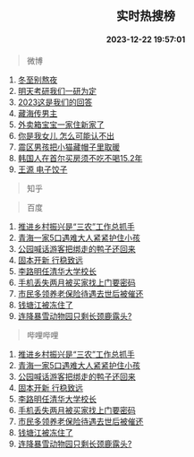 <div align="center"><h2>实时热搜榜</h2><h4>2023-12-22 19:57:01</h4></div>

> 微博  

1. [冬至别熬夜](https://s.weibo.com/weibo?q=%E5%86%AC%E8%87%B3%E5%88%AB%E7%86%AC%E5%A4%9C&t=31&band_rank=1&Refer=top)<br />
2. [明天考研我们一研为定](https://s.weibo.com/weibo?q=%23%E6%98%8E%E5%A4%A9%E8%80%83%E7%A0%94%E6%88%91%E4%BB%AC%E4%B8%80%E7%A0%94%E4%B8%BA%E5%AE%9A%23&t=31&band_rank=2&Refer=top)<br />
3. [2023这是我们的回答](https://s.weibo.com/weibo?q=%232023%E8%BF%99%E6%98%AF%E6%88%91%E4%BB%AC%E7%9A%84%E5%9B%9E%E7%AD%94%23&t=31&band_rank=3&Refer=top)<br />
4. [藏海传男主](https://s.weibo.com/weibo?q=%23%E8%97%8F%E6%B5%B7%E4%BC%A0%E7%94%B7%E4%B8%BB%23&t=31&band_rank=4&Refer=top)<br />
5. [外卖箱宝宝一家住新家了](https://s.weibo.com/weibo?q=%23%E5%A4%96%E5%8D%96%E7%AE%B1%E5%AE%9D%E5%AE%9D%E4%B8%80%E5%AE%B6%E4%BD%8F%E6%96%B0%E5%AE%B6%E4%BA%86%23&t=31&band_rank=5&Refer=top)<br />
6. [你是我女儿 怎么可能认不出](https://s.weibo.com/weibo?q=%E4%BD%A0%E6%98%AF%E6%88%91%E5%A5%B3%E5%84%BF%20%E6%80%8E%E4%B9%88%E5%8F%AF%E8%83%BD%E8%AE%A4%E4%B8%8D%E5%87%BA&t=31&band_rank=6&Refer=top)<br />
7. [震区男孩把小猫藏帽子里取暖](https://s.weibo.com/weibo?q=%23%E9%9C%87%E5%8C%BA%E7%94%B7%E5%AD%A9%E6%8A%8A%E5%B0%8F%E7%8C%AB%E8%97%8F%E5%B8%BD%E5%AD%90%E9%87%8C%E5%8F%96%E6%9A%96%23&t=31&band_rank=7&Refer=top)<br />
8. [韩国人在首尔买房须不吃不喝15.2年](https://s.weibo.com/weibo?q=%23%E9%9F%A9%E5%9B%BD%E4%BA%BA%E5%9C%A8%E9%A6%96%E5%B0%94%E4%B9%B0%E6%88%BF%E9%A1%BB%E4%B8%8D%E5%90%83%E4%B8%8D%E5%96%9D15.2%E5%B9%B4%23&t=31&band_rank=8&Refer=top)<br />
9. [王源 电子饺子](https://s.weibo.com/weibo?q=%E7%8E%8B%E6%BA%90%20%E7%94%B5%E5%AD%90%E9%A5%BA%E5%AD%90&t=31&band_rank=9&Refer=top)<br />

> 知乎  


> 百度  

1. [推进乡村振兴是“三农”工作总抓手](https://www.baidu.com/s?wd=%E6%8E%A8%E8%BF%9B%E4%B9%A1%E6%9D%91%E6%8C%AF%E5%85%B4%E6%98%AF%E2%80%9C%E4%B8%89%E5%86%9C%E2%80%9D%E5%B7%A5%E4%BD%9C%E6%80%BB%E6%8A%93%E6%89%8B&sa=fyb_news&rsv_dl=fyb_news)<br />
2. [青海一家5口遇难大人紧紧护住小孩](https://www.baidu.com/s?wd=%E9%9D%92%E6%B5%B7%E4%B8%80%E5%AE%B65%E5%8F%A3%E9%81%87%E9%9A%BE%E5%A4%A7%E4%BA%BA%E7%B4%A7%E7%B4%A7%E6%8A%A4%E4%BD%8F%E5%B0%8F%E5%AD%A9&sa=fyb_news&rsv_dl=fyb_news)<br />
3. [公园喊话游客把绑走的鸭子还回来](https://www.baidu.com/s?wd=%E5%85%AC%E5%9B%AD%E5%96%8A%E8%AF%9D%E6%B8%B8%E5%AE%A2%E6%8A%8A%E7%BB%91%E8%B5%B0%E7%9A%84%E9%B8%AD%E5%AD%90%E8%BF%98%E5%9B%9E%E6%9D%A5&sa=fyb_news&rsv_dl=fyb_news)<br />
4. [固本开新 行稳致远](https://www.baidu.com/s?wd=%E5%9B%BA%E6%9C%AC%E5%BC%80%E6%96%B0+%E8%A1%8C%E7%A8%B3%E8%87%B4%E8%BF%9C&sa=fyb_news&rsv_dl=fyb_news)<br />
5. [李路明任清华大学校长](https://www.baidu.com/s?wd=%E6%9D%8E%E8%B7%AF%E6%98%8E%E4%BB%BB%E6%B8%85%E5%8D%8E%E5%A4%A7%E5%AD%A6%E6%A0%A1%E9%95%BF&sa=fyb_news&rsv_dl=fyb_news)<br />
6. [手机丢失两月被买家找上门要密码](https://www.baidu.com/s?wd=%E6%89%8B%E6%9C%BA%E4%B8%A2%E5%A4%B1%E4%B8%A4%E6%9C%88%E8%A2%AB%E4%B9%B0%E5%AE%B6%E6%89%BE%E4%B8%8A%E9%97%A8%E8%A6%81%E5%AF%86%E7%A0%81&sa=fyb_news&rsv_dl=fyb_news)<br />
7. [市民多领养老保险待遇去世后被催还](https://www.baidu.com/s?wd=%E5%B8%82%E6%B0%91%E5%A4%9A%E9%A2%86%E5%85%BB%E8%80%81%E4%BF%9D%E9%99%A9%E5%BE%85%E9%81%87%E5%8E%BB%E4%B8%96%E5%90%8E%E8%A2%AB%E5%82%AC%E8%BF%98&sa=fyb_news&rsv_dl=fyb_news)<br />
8. [钱塘江被冻住了](https://www.baidu.com/s?wd=%E9%92%B1%E5%A1%98%E6%B1%9F%E8%A2%AB%E5%86%BB%E4%BD%8F%E4%BA%86&sa=fyb_news&rsv_dl=fyb_news)<br />
9. [连降暴雪动物园只剩长颈鹿露头?](https://www.baidu.com/s?wd=%E8%BF%9E%E9%99%8D%E6%9A%B4%E9%9B%AA%E5%8A%A8%E7%89%A9%E5%9B%AD%E5%8F%AA%E5%89%A9%E9%95%BF%E9%A2%88%E9%B9%BF%E9%9C%B2%E5%A4%B4%3F&sa=fyb_news&rsv_dl=fyb_news)<br />

> 哔哩哔哩  

1. [推进乡村振兴是“三农”工作总抓手](https://www.baidu.com/s?wd=%E6%8E%A8%E8%BF%9B%E4%B9%A1%E6%9D%91%E6%8C%AF%E5%85%B4%E6%98%AF%E2%80%9C%E4%B8%89%E5%86%9C%E2%80%9D%E5%B7%A5%E4%BD%9C%E6%80%BB%E6%8A%93%E6%89%8B&sa=fyb_news&rsv_dl=fyb_news)<br />
2. [青海一家5口遇难大人紧紧护住小孩](https://www.baidu.com/s?wd=%E9%9D%92%E6%B5%B7%E4%B8%80%E5%AE%B65%E5%8F%A3%E9%81%87%E9%9A%BE%E5%A4%A7%E4%BA%BA%E7%B4%A7%E7%B4%A7%E6%8A%A4%E4%BD%8F%E5%B0%8F%E5%AD%A9&sa=fyb_news&rsv_dl=fyb_news)<br />
3. [公园喊话游客把绑走的鸭子还回来](https://www.baidu.com/s?wd=%E5%85%AC%E5%9B%AD%E5%96%8A%E8%AF%9D%E6%B8%B8%E5%AE%A2%E6%8A%8A%E7%BB%91%E8%B5%B0%E7%9A%84%E9%B8%AD%E5%AD%90%E8%BF%98%E5%9B%9E%E6%9D%A5&sa=fyb_news&rsv_dl=fyb_news)<br />
4. [固本开新 行稳致远](https://www.baidu.com/s?wd=%E5%9B%BA%E6%9C%AC%E5%BC%80%E6%96%B0+%E8%A1%8C%E7%A8%B3%E8%87%B4%E8%BF%9C&sa=fyb_news&rsv_dl=fyb_news)<br />
5. [李路明任清华大学校长](https://www.baidu.com/s?wd=%E6%9D%8E%E8%B7%AF%E6%98%8E%E4%BB%BB%E6%B8%85%E5%8D%8E%E5%A4%A7%E5%AD%A6%E6%A0%A1%E9%95%BF&sa=fyb_news&rsv_dl=fyb_news)<br />
6. [手机丢失两月被买家找上门要密码](https://www.baidu.com/s?wd=%E6%89%8B%E6%9C%BA%E4%B8%A2%E5%A4%B1%E4%B8%A4%E6%9C%88%E8%A2%AB%E4%B9%B0%E5%AE%B6%E6%89%BE%E4%B8%8A%E9%97%A8%E8%A6%81%E5%AF%86%E7%A0%81&sa=fyb_news&rsv_dl=fyb_news)<br />
7. [市民多领养老保险待遇去世后被催还](https://www.baidu.com/s?wd=%E5%B8%82%E6%B0%91%E5%A4%9A%E9%A2%86%E5%85%BB%E8%80%81%E4%BF%9D%E9%99%A9%E5%BE%85%E9%81%87%E5%8E%BB%E4%B8%96%E5%90%8E%E8%A2%AB%E5%82%AC%E8%BF%98&sa=fyb_news&rsv_dl=fyb_news)<br />
8. [钱塘江被冻住了](https://www.baidu.com/s?wd=%E9%92%B1%E5%A1%98%E6%B1%9F%E8%A2%AB%E5%86%BB%E4%BD%8F%E4%BA%86&sa=fyb_news&rsv_dl=fyb_news)<br />
9. [连降暴雪动物园只剩长颈鹿露头?](https://www.baidu.com/s?wd=%E8%BF%9E%E9%99%8D%E6%9A%B4%E9%9B%AA%E5%8A%A8%E7%89%A9%E5%9B%AD%E5%8F%AA%E5%89%A9%E9%95%BF%E9%A2%88%E9%B9%BF%E9%9C%B2%E5%A4%B4%3F&sa=fyb_news&rsv_dl=fyb_news)<br />
